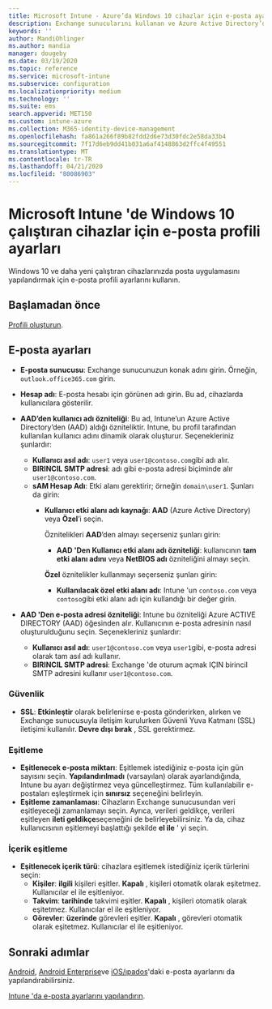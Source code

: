 ```yaml
---
title: Microsoft Intune - Azure’da Windows 10 cihazlar için e-posta ayarları | Microsoft Docs
description: Exchange sunucularını kullanan ve Azure Active Directory’den öznitelik alan bir cihaz yapılandırma e-posta profili oluşturun. Microsoft Intune kullanarak SSL’yi de etkinleştirebilir ve Windows 10 cihazlarda e-posta ve zamanlamaları eşitleyebilirsiniz.
keywords: ''
author: MandiOhlinger
ms.author: mandia
manager: dougeby
ms.date: 03/19/2020
ms.topic: reference
ms.service: microsoft-intune
ms.subservice: configuration
ms.localizationpriority: medium
ms.technology: ''
ms.suite: ems
search.appverid: MET150
ms.custom: intune-azure
ms.collection: M365-identity-device-management
ms.openlocfilehash: fa861a266f89b82fdd2d6e73d30fdc2e58da33b4
ms.sourcegitcommit: 7f17d6eb9dd41b031a6af4148863d2ffc4f49551
ms.translationtype: MT
ms.contentlocale: tr-TR
ms.lasthandoff: 04/21/2020
ms.locfileid: "80086903"
---
```

# <a name="email-profile-settings-for-devices-running-windows-10-in-microsoft-intune"></a>Microsoft Intune 'de Windows 10 çalıştıran cihazlar için e-posta profili ayarları

Windows 10 ve daha yeni çalıştıran cihazlarınızda posta uygulamasını yapılandırmak için e-posta profili ayarlarını kullanın.

## <a name="before-you-begin"></a>Başlamadan önce

[Profili oluşturun](email-settings-configure.md).

## <a name="email-settings"></a>E-posta ayarları

- **E-posta sunucusu**: Exchange sunucunuzun konak adını girin. Örneğin, `outlook.office365.com` girin.
- **Hesap adı**: E-posta hesabı için görünen adı girin. Bu ad, cihazlarda kullanıcılara gösterilir.
- **AAD’den kullanıcı adı özniteliği**: Bu ad, Intune’un Azure Active Directory’den (AAD) aldığı özniteliktir. Intune, bu profil tarafından kullanılan kullanıcı adını dinamik olarak oluşturur. Seçenekleriniz şunlardır:
  - **Kullanıcı asıl adı**: `user1` veya `user1@contoso.com`gibi adı alır.
  - **BIRINCIL SMTP adresi**: adı gibi e-posta adresi biçiminde alır `user1@contoso.com`.
  - **sAM Hesap Adı**: Etki alanı gerektirir; örneğin `domain\user1`. Şunları da girin:  
    - **Kullanıcı etki alanı adı kaynağı**: **AAD** (Azure Active Directory) veya **Özel**’i seçin.

      Öznitelikleri **AAD**’den almayı seçerseniz şunları girin:
      - **AAD 'Den Kullanıcı etki alanı adı özniteliği**: kullanıcının **tam etki alanı adını** veya **NetBIOS adı** özniteliğini almayı seçin.

      **Özel** öznitelikler kullanmayı seçerseniz şunları girin:
      - **Kullanılacak özel etki alanı adı**: Intune 'un `contoso.com` veya `contoso`gibi etki alanı adı için kullandığı bir değer girin.

- **AAD 'Den e-posta adresi özniteliği**: Intune bu özniteliği Azure ACTIVE DIRECTORY (AAD) öğesinden alır. Kullanıcının e-posta adresinin nasıl oluşturulduğunu seçin. Seçenekleriniz şunlardır:
  - **Kullanıcı asıl adı**: `user1@contoso.com` veya `user1`gibi, e-posta adresi olarak tam asıl adı kullanır.
  - **BIRINCIL SMTP adresi**: Exchange 'de oturum açmak IÇIN birincil SMTP adresini kullanır `user1@contoso.com`.

### <a name="security"></a>Güvenlik

- **SSL**: **Etkinleştir** olarak belirlenirse e-posta gönderirken, alırken ve Exchange sunucusuyla iletişim kurulurken Güvenli Yuva Katmanı (SSL) iletişimi kullanılır. **Devre dışı bırak** , SSL gerektirmez.

### <a name="synchronization"></a>Eşitleme

- **Eşitlenecek e-posta miktarı**: Eşitlemek istediğiniz e-posta için gün sayısını seçin. **Yapılandırılmadı** (varsayılan) olarak ayarlandığında, Intune bu ayarı değiştirmez veya güncelleştirmez. Tüm kullanılabilir e-postaları eşleştirmek için **sınırsız** seçeneğini belirleyin.
- **Eşitleme zamanlaması**: Cihazların Exchange sunucusundan veri eşitleyeceği zamanlamayı seçin. Ayrıca, verileri geldikçe, verileri eşitleyen **ileti geldikçe**seçeneğini de belirleyebilirsiniz. Ya da, cihaz kullanıcısının eşitlemeyi başlattığı şekilde **el ile** ' yi seçin.

### <a name="content-sync"></a>İçerik eşitleme

- **Eşitlenecek içerik türü**: cihazlara eşitlemek istediğiniz içerik türlerini seçin:
  - **Kişiler**: **ilgili** kişileri eşitler. **Kapalı** , kişileri otomatik olarak eşitetmez. Kullanıcılar el ile eşitleniyor.
  - **Takvim**: **tarihinde** takvimi eşitler. **Kapalı** , kişileri otomatik olarak eşitetmez. Kullanıcılar el ile eşitleniyor.
  - **Görevler**: **üzerinde** görevleri eşitler. **Kapalı** , görevleri otomatik olarak eşitetmez. Kullanıcılar el ile eşitleniyor.

## <a name="next-steps"></a>Sonraki adımlar

[Android](email-settings-android.md), [Android Enterprise](email-settings-android-enterprise.md)ve [iOS/ıpados](email-settings-ios.md)'daki e-posta ayarlarını da yapılandırabilirsiniz. 

[Intune 'da e-posta ayarlarını yapılandırın](email-settings-configure.md).
